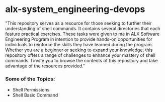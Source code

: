 # alx-system_engineering-devops


"This repository serves as a resource for those seeking to further their understanding of shell commands. It contains several directories that each feature  practical exercises. These tasks were given to me in ALX Software Engineering Program in intention to provide hands-on opportunities for individuals to reinforce the skills they have learned during the program. Whether you are a beginner or seeking to expand your knowledge, this repository offers a range of challenges to enhance your mastery of shell commands. I invite you to browse the contents of this repository and take advantage of the resources provided."

### Some of the Topics:

 - Shell Permissions 
 - Shell Basic Command 
